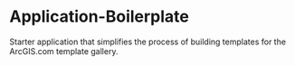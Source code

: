 Application-Boilerplate
=======================

Starter application that simplifies the process of building templates for the ArcGIS.com template gallery. 
